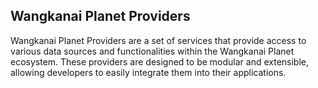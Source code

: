 ## Wangkanai Planet Providers

Wangkanai Planet Providers are a set of services that provide access to various data sources and functionalities within the Wangkanai Planet ecosystem.
These providers are designed to be modular and extensible, allowing developers to easily integrate them into their applications.
